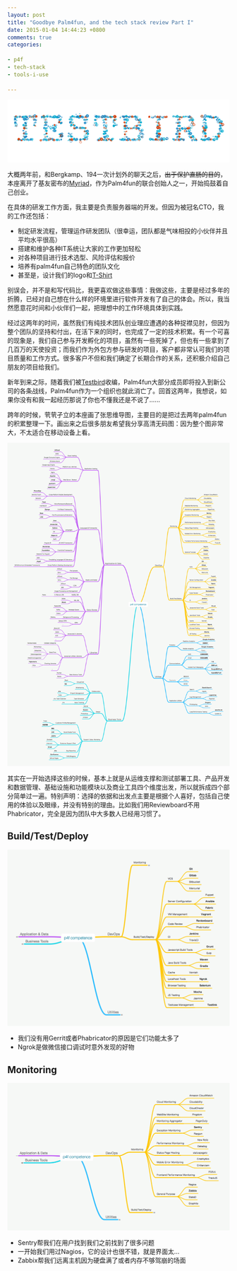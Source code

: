 ```yaml
---
layout: post
title: "Goodbye Palm4fun, and the tech stack review Part I"
date: 2015-01-04 14:44:23 +0800
comments: true
categories:

- p4f
- tech-stack
- tools-i-use

---
```



![goodbye](/downloads/images/2015_01/goodbye_palm4fun.png "Don't touch me...")

大概两年前，和Bergkamp、194一次计划外的聊天之后，<strike>出于保护直肠的目的</strike>，本座离开了基友密布的[Myriad](http://www.myriadgroup.com/)，作为Palm4fun的联合创始人之一，开始捣鼓着自己创业。

在具体的研发工作方面，我主要是负责服务器端的开发。但因为被冠名CTO，我的工作还包括：

- 制定研发流程，管理运作研发团队（很幸运，团队都是气味相投的小伙伴并且平均水平很高）
- 搭建和维护各种IT系统让大家的工作更加轻松
- 对各种项目进行技术选型、风险评估和报价
- 培养有palm4fun自己特色的团队文化
- 甚至是，设计我们的logo和[T-Shirt](http://lenciel.com/2014/09/logo-test/)

别误会，并不是和写代码比，我更喜欢做这些事情：我做这些，主要是经过多年的折腾，已经对自己想在什么样的环境里进行软件开发有了自己的体会。所以，我当然愿意花时间和小伙伴们一起，把理想中的工作环境具体到实践。

经过这两年的时间，虽然我们有纯技术团队创业理应遭遇的各种捉襟见肘，但因为整个团队的坚持和付出，在活下来的同时，也完成了一定的技术积累。有一个可喜的现象是，我们自己参与开发孵化的项目，虽然有一些死掉了，但也有一些拿到了几百万的天使投资；而我们作为外包方参与研发的项目，客户都非常认可我们的项目质量和工作方式。很多客户不但和我们确定了长期合作的关系，还积极介绍自己朋友的项目给我们。

新年到来之际，随着我们被[Testbird](http://www.testbird.com/)收编，Palm4fun大部分成员即将投入到新公司的各条战线，Palm4fun作为一个组织也就此消亡了。回首这两年，我想说，如果你没有和我一起经历那说了你也不懂我还是不说了......

跨年的时候，茕茕孑立的本座画了张思维导图，主要目的是把过去两年palm4fun的积累整理一下。画出来之后很多朋友希望我分享高清无码图：因为整个图非常大，不太适合在移动设备上看。

![stack_all](/downloads/images/2015_01/p4f_stack_all.png "Don't touch me...")

其实在一开始选择这些的时候，基本上就是从运维支撑和测试部署工具、产品开发和数据管理、基础设施和功能模块以及商业工具四个维度出发，所以就拆成四个部分简单过一遍。特别声明：选择的依据和出发点主要是根据个人喜好，包括自己使用的体验以及眼缘，并没有特别的理由。比如我们用Reviewboard不用Phabricator，完全是因为团队中大多数人已经用习惯了。

## Build/Test/Deploy

![stack_devops_1](/downloads/images/2015_01/p4f_stack_devops_1.png "Don't touch me...")

- 我们没有用Gerrit或者Phabricator的原因是它们功能太多了
- Ngrok是做微信接口调试时意外发现的好物


## Monitoring

![stack_devops_2](/downloads/images/2015_01/p4f_stack_devops_2.png "Don't touch me...")

- Sentry帮我们在用户找到我们之前找到了很多问题
- 一开始我们用过Nagios，它的设计也很不错，就是界面太...
- Zabbix帮我们远离主机因为硬盘满了或者内存不够驾崩的场面
